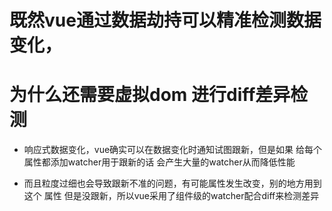 

# 既然vue通过数据劫持可以精准检测数据变化，
# 为什么还需要虚拟dom 进行diff差异检测

  - 响应式数据变化，vue确实可以在数据变化时通知试图跟新，但是如果
    给每个属性都添加watcher用于跟新的话 会产生大量的watcher从而降低性能

  - 而且粒度过细也会导致跟新不准的问题，有可能属性发生改变，别的地方用到这个 属性 但是没跟新，所以vue采用了组件级的watcher配合diff来检测差异